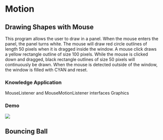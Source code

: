 # Motion

## Drawing Shapes with Mouse
This program allows the user to draw in a panel. When the mouse enters the panel, the panel turns white. The mouse will draw red circle outlines of length 50 pixels when it is dragged inside the window. A mouse click draws a yellow rectangle outline of size 100 pixels. While the mouse is clicked down and dragged, black rectangle outlines of size 50 pixels will continuously be drawn. When the mouse is detected outside of the window, the window is filled with CYAN and reset. 

### Knowledge Application
MouseListener and MouseMotionListener interfaces 
Graphics

### Demo
![](Drawing.gif)



## Bouncing Ball
